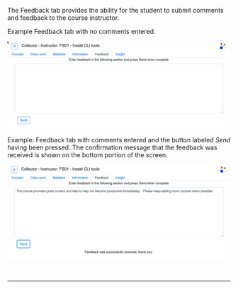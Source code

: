 
The Feedback tab provides the ability for the student to submit comments and feedback to the course instructor.  

Example Feedback tab with no comments entered.  

![](mdimages/feedback_empty.png)


Example: Feedback tab with comments entered and the button labeled *Send* having been pressed.  The confirmation message that the feedback was received is shown on the bottom portion of the screen.

![](mdimages/feedback_submitted.png)

<br>

----